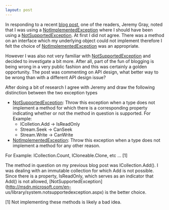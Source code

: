 ```yaml
---
layout: post
---
```

In responding to a recent [blog post](http://blogs.msdn.com/jaredpar/archive/2008/12/10/immutable-collections-and-backwards-compatibility.aspx), one of the readers, Jeremy Gray, noted that I was using a [NotImplementedException](http://msdn.microsoft.com/en-us/library/system.notimplementedexception.aspx) where I should have been using a [NotSupportedException](http://msdn.microsoft.com/en-us/library/system.notsupportedexception.aspx). At first I did not agree.  There was a method on an interface which my underlying object could not implement therefore I felt the choice of [NotImplementedException](http://msdn.microsoft.com/en-us/library/system.notimplementedexception.aspx) was an appropriate.  

However I was also not very familiar with [NotSupportedException](http://msdn.microsoft.com/en-us/library/system.notsupportedexception.aspx) and decided to investigate a bit more. After all, part of the fun of blogging is being wrong in a very public fashion and this was certainly a golden opportunity. The post was commenting on API design, what better way to be wrong than with a different API design issue?

After doing a bit of research I agree with Jeremy and draw the following distinction between the two exception types

* [NotSupportedException](http://msdn.microsoft.com/en-us/library/system.notsupportedexception.aspx): Throw this exception when a type does not implement a method for which there is a corresponding property indicating whether or not the method in question is supported.  For Example:
    * IColletion<T>.Add -> IsReadOnly 
    * Stream.Seek -> CanSeek 
    * Stream.Write -> CanWrite 
* [NotImplementedException](http://msdn.microsoft.com/en-us/library/system.notimplementedexception.aspx): Throw this exception when a type does not implement a method for any other reason. 

For Example: ICollection.Count, ICloneable.Clone, etc ... [1]

The method in question on my previous blog post was ICollection<T>.Add(). I was dealing with an immutable collection for which Add is not possible. Since there is a property, IsReadOnly, which serves as an indicator that Add() is not allowed, [NotSupportedException](http://msdn.microsoft.com/en- us/library/system.notsupportedexception.aspx) is the better choice.

[1] Not implementing these methods is likely a bad idea.


